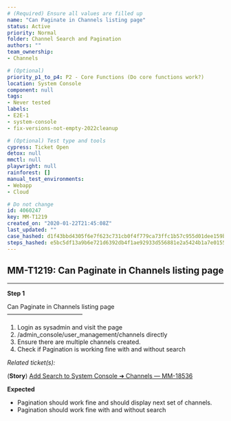 ```yaml
---
# (Required) Ensure all values are filled up
name: "Can Paginate in Channels listing page"
status: Active
priority: Normal
folder: Channel Search and Pagination
authors: ""
team_ownership: 
- Channels

# (Optional)
priority_p1_to_p4: P2 - Core Functions (Do core functions work?)
location: System Console
component: null
tags: 
- Never tested
labels: 
- E2E-1
- system-console
- fix-versions-not-empty-2022cleanup

# (Optional) Test type and tools
cypress: Ticket Open
detox: null
mmctl: null
playwright: null
rainforest: []
manual_test_environments: 
- Webapp
- Cloud

# Do not change
id: 4060247
key: MM-T1219
created_on: "2020-01-22T21:45:08Z"
last_updated: ""
case_hashed: d1f43bbd4305f6e7f623c731cb0f4f779ca73ffc1b57c955d01dee159b7877ac27597c8f135a1c663952b903fd7c388e
steps_hashed: e5bc5df13a9b6e721d6392db4f1ae92933d556881e2a5424b1a7e0155412c7c2a12efd203754c3589d02d6f269e48c79
---
```


<!-- (Auto-generated) Based on frontmatter's "key" and "name" -->

## MM-T1219: Can Paginate in Channels listing page

---

**Step 1**

Can Paginate in Channels listing page\
–––––––––––––––––––––––––

1. Login as sysadmin and visit the page
2. /admin\_console/user\_management/channels directly
3. Ensure there are multiple channels created.
4. Check if Pagination is working fine with and without search

_Related ticket(s):_

(**Story**) [Add Search to System Console ➜ Channels — MM-18536](https://mattermost.atlassian.net/browse/MM-18536)

**Expected**

- Pagination should work fine and should display next set of channels.
- Pagination should work fine with and without search

